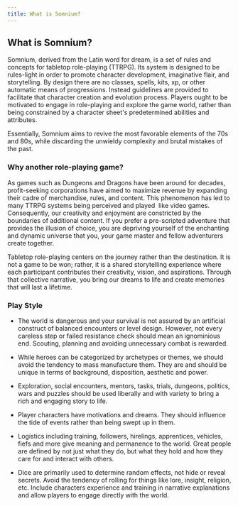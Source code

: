 ```yaml
---
title: What is Somnium?
---
```


## What is Somnium?

Somnium, derived from the Latin word for dream, is a set of rules and concepts for tabletop role-playing (TTRPG). Its system is designed to be rules-light in order to promote character development, imaginative flair, and storytelling. By design there are no classes, spells, kits, xp, or other automatic means of progressions. Instead guidelines are provided to facilitate that character creation and evolution process. Players ought to be motivated to engage in role-playing and explore the game world, rather than being constrained by a character sheet's predetermined abilities and attributes. 

Essentially, Somnium aims to revive the most favorable elements of the 70s and 80s, while discarding the unwieldy complexity and brutal mistakes of the past.


### Why another role-playing game?

As games such as Dungeons and Dragons have been around for decades, profit-seeking corporations have aimed to maximize revenue by expanding their cadre of merchandise, rules, and content. This phenomenon has led to many TTRPG systems being perceived and played  like video games. Consequently, our creativity and enjoyment are constricted by the boundaries of additional content. If you prefer a pre-scripted adventure that provides the illusion of choice, you are depriving yourself of the enchanting and dynamic universe that you, your game master and fellow adventurers create together.

Tabletop role-playing centers on the journey rather than the destination. It is not a game to be won; rather, it is a shared storytelling experience where each participant contributes their creativity, vision, and aspirations. Through that collective narrative, you bring our dreams to life and create memories that will last a lifetime.


### Play Style

- The world is dangerous and your survival is not assured by an artificial construct of balanced encounters or level design. However, not every careless step or failed resistance check should mean an ignominious end. Scouting, planning and avoiding unnecessary combat is rewarded.


- While heroes can be categorized by archetypes or themes, we should avoid the tendency to mass manufacture them. They are and should be unique in terms of background, disposition, aesthetic and power.


- Exploration, social encounters, mentors, tasks, trials, dungeons, politics, wars and puzzles should be used liberally and with variety to bring a rich and engaging story to life.


- Player characters have motivations and dreams. They should influence the tide of events rather than being swept up in them.


- Logistics including training, followers, hirelings, apprentices, vehicles, fiefs and more give meaning and permanence to the world. Great people are defined by not just what they do, but what they hold and how they care for and interact with others.

- Dice are primarily used to determine random effects, not hide or reveal secrets. Avoid the tendency of rolling for things like lore, insight, religion, etc. Include characters experience and training in narrative explanations and allow players to engage directly with the world.